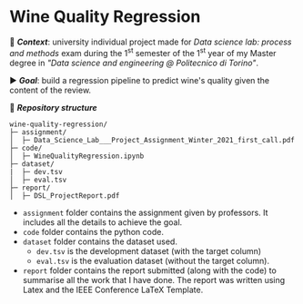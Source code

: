 # Wine Quality Regression
:date: ***Context***: university individual project made for *Data science lab: process and methods* exam during the 1<sup>st</sup> semester of the 1<sup>st</sup> year of my Master degree in *"Data science and engineering @ Politecnico di Torino"*.

:arrow_forward: ***Goal***: build a regression pipeline to predict wine's quality given the content of the review.


:file_folder: ***Repository structure***

```
wine-quality-regression/
├─ assignment/
│  ├─ Data_Science_Lab___Project_Assignment_Winter_2021_first_call.pdf
├─ code/
│  ├─ WineQualityRegression.ipynb
├─ dataset/
|  ├─ dev.tsv
│  ├─ eval.tsv
├─ report/
│  ├─ DSL_ProjectReport.pdf
```

* ```assignment``` folder contains the assignment given by professors. It includes all the details to achieve the goal.
* ```code``` folder contains the python code.
* ```dataset``` folder contains the dataset used. 
  * ```dev.tsv``` is the development dataset (with the target column)
  * ```eval.tsv``` is the evaluation dataset (without the target column).
* ```report``` folder contains the report submitted (along with the code) to summarise all the work that I have done. The report was written using Latex and the IEEE Conference LaTeX Template.
